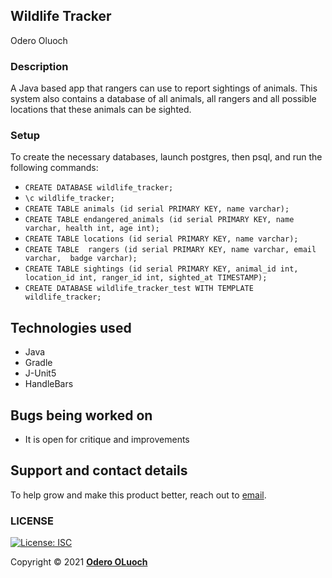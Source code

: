 ## Wildlife Tracker
Odero Oluoch


### Description
A Java based app that rangers can use to
report sightings of animals.
This system also contains a
database of all animals, all rangers
and all possible locations that these
animals can be sighted.


### Setup

To create the necessary databases, launch postgres, then psql, and run the following commands:

* `CREATE DATABASE wildlife_tracker;`
* `\c wildlife_tracker;`
* `CREATE TABLE animals (id serial PRIMARY KEY, name varchar);`
* `CREATE TABLE endangered_animals (id serial PRIMARY KEY, name varchar, health int, age int);`
* `CREATE TABLE locations (id serial PRIMARY KEY, name varchar);`
* `CREATE TABLE  rangers (id serial PRIMARY KEY, name varchar, email varchar,  badge varchar);`
* `CREATE TABLE sightings (id serial PRIMARY KEY, animal_id int, location_id int, ranger_id int, sighted_at TIMESTAMP);`
* `CREATE DATABASE wildlife_tracker_test WITH TEMPLATE wildlife_tracker;`

## Technologies used
- Java
- Gradle
- J-Unit5
- HandleBars


## Bugs being worked on
- It is open for critique and improvements

## Support and contact details
To help grow and make this product better, reach out to [email](mailto:oderoluoch@gmail.com).
### LICENSE
[![License: ISC](https://img.shields.io/badge/License-ISC-yellow.svg)](/LICENSE)

Copyright &copy; 2021 **[Odero OLuoch](www.github.com/OderoOluoch)**

